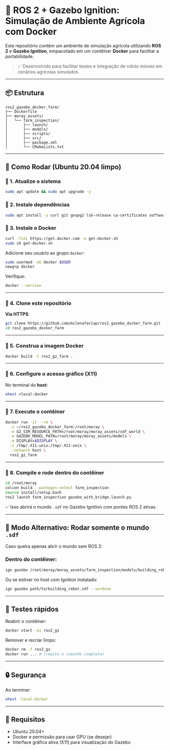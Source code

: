 # 🌾 ROS 2 + Gazebo Ignition: Simulação de Ambiente Agrícola com Docker

Este repositório contém um ambiente de simulação agrícola utilizando **ROS 2** e **Gazebo Ignition**, empacotado em um contêiner **Docker** para facilitar a portabilidade.

> ✅ Desenvolvido para facilitar testes e integração de robôs móveis em cenários agrícolas simulados.

---

## 📦 Estrutura

```
ros2_gazebo_docker_farm/
├── Dockerfile
├── moray_assets/
│   └── farm_inspection/
│       ├── launch/
│       ├── models/
│       ├── scripts/
│       ├── src/
│       ├── package.xml
│       └── CMakeLists.txt
```

---

## 🚀 Como Rodar (Ubuntu 20.04 limpo)

### 👣 1. Atualize o sistema

```bash
sudo apt update && sudo apt upgrade -y
```

### 👣 2. Instale dependências

```bash
sudo apt install -y curl git gnupg2 lsb-release ca-certificates software-properties-common
```

### 👣 3. Instale o Docker

```bash
curl -fsSL https://get.docker.com -o get-docker.sh
sudo sh get-docker.sh
```

Adicione seu usuário ao grupo `docker`:

```bash
sudo usermod -aG docker $USER
newgrp docker
```

Verifique:

```bash
docker --version
```

---

### 👣 4. Clone este repositório

**Via HTTPS**:

```bash
git clone https://github.com/milenafariap/ros2_gazebo_docker_farm.git
cd ros2_gazebo_docker_farm
```

---

### 👣 5. Construa a imagem Docker

```bash
docker build -t ros2_gz_farm .
```

---

### 👣 6. Configure o acesso gráfico (X11)

No terminal do **host**:

```bash
xhost +local:docker
```

---

### 👣 7. Execute o contêiner

```bash
docker run -it --rm \
  -v ~/ros2_gazebo_docker_farm:/root/moray \
  -e GZ_SIM_RESOURCE_PATH=/root/moray/moray_assets/sdf_world \
  -e GAZEBO_MODEL_PATH=/root/moray/moray_assets/models \
  -e DISPLAY=$DISPLAY \
  -v /tmp/.X11-unix:/tmp/.X11-unix \
  --network host \
  ros2_gz_farm
```

---

### 👣 8. Compile e rode dentro do contêiner

```bash
cd /root/moray
colcon build --packages-select farm_inspection
source install/setup.bash
ros2 launch farm_inspection gazebo_with_bridge.launch.py
```

✅ Isso abrirá o mundo `.sdf` no Gazebo Ignition com pontes ROS 2 ativas.

---

## 🔹 Modo Alternativo: Rodar somente o mundo `.sdf`

Caso queira apenas abrir o mundo sem ROS 2:

### Dentro do contêiner:

```bash
ign gazebo /root/moray/moray_assets/farm_inspection/models/building_robot.sdf --verbose
```

Ou se estiver no host com Ignition instalado:

```bash
ign gazebo path/to/building_robot.sdf --verbose
```

---

## 🧪 Testes rápidos

Reabrir o contêiner:

```bash
docker start -ai ros2_gz
```

Remover e recriar limpo:

```bash
docker rm -f ros2_gz
docker run ... # (repita o comando completo)
```

---

## 🔒 Segurança

Ao terminar:

```bash
xhost -local:docker
```

---

## 📌 Requisitos

- Ubuntu 20.04+
- Docker e permissão para usar GPU (se desejar)
- Interface gráfica ativa (X11) para visualização do Gazebo
